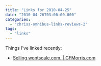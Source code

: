 ```yaml
---
title: "Links for 2010-04-25"
date: "2010-04-26T03:00:00.000"
categories: 
  - "chriss-omnibus-links-reviews-2"
tags: 
  - "links"
---
```


Things I've linked recently:

- [Selling wontscale.com. | GFMorris.com](http://gfmorris.com/2010/04/25/selling-wontscale-com/comment-page-1/#comment-10733)
